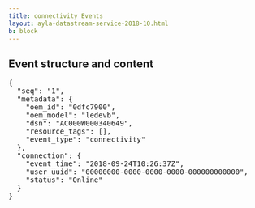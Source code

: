 ```yaml
---
title: connectivity Events
layout: ayla-datastream-service-2018-10.html
b: block
---
```


## Event structure and content

<pre>
{
  "seq": "1",
  "metadata": {
    "oem_id": "0dfc7900",
    "oem_model": "ledevb",
    "dsn": "AC000W000340649",
    "resource_tags": [],
    "event_type": "connectivity"
  },
  "connection": {
    "event_time": "2018-09-24T10:26:37Z",
    "user_uuid": "00000000-0000-0000-0000-000000000000",
    "status": "Online"
  }
} 
</pre>

